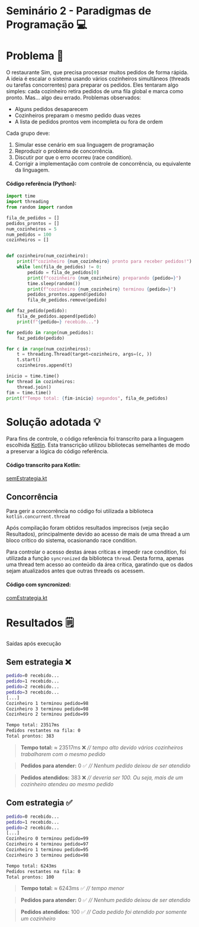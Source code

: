 # Seminário 2 - Paradigmas de Programação  :computer:
# Problema :dart:

O restaurante Sim, que precisa processar muitos pedidos de forma rápida. A ideia é escalar o sistema usando vários cozinheiros simultâneos (threads ou tarefas concorrentes) para preparar os pedidos.
Eles tentaram algo simples: cada cozinheiro retira pedidos de uma fila global e marca como pronto. Mas… algo deu errado.
Problemas observados:
- Alguns pedidos desaparecem
- Cozinheiros preparam o mesmo pedido duas vezes
- A lista de pedidos prontos vem incompleta ou fora de ordem 

Cada grupo deve:
1. Simular esse cenário em sua linguagem de programação 
2. Reproduzir o problema de concorrência.
3. Discutir por que o erro ocorreu (race condition).
4. Corrigir a implementação com controle de concorrência, ou equivalente da linguagem.

#### Código referência (Python):
```python
import time
import threading
from random import random

fila_de_pedidos = []
pedidos_prontos = []
num_cozinheiros = 5
num_pedidos = 100
cozinheiros = []


def cozinheiro(num_cozinheiro):
    print(f"cozinheiro {num_cozinheiro} pronto para receber pedidos!")
    while len(fila_de_pedidos) != 0:
        pedido = fila_de_pedidos[0]
        print(f"cozinheiro {num_cozinheiro} preparando {pedido=}")
        time.sleep(random())
        print(f"cozinheiro {num_cozinheiro} terminou {pedido=}")
        pedidos_prontos.append(pedido)
        fila_de_pedidos.remove(pedido)

def faz_pedido(pedido):
    fila_de_pedidos.append(pedido)
    print(f"{pedido=} recebido...")

for pedido in range(num_pedidos):
    faz_pedido(pedido)

for c in range(num_cozinheiros):
    t = threading.Thread(target=cozinheiro, args=(c, ))
    t.start()
    cozinheiros.append(t)

inicio = time.time()
for thread in cozinheiros:
    thread.join()
fim = time.time()
print(f"Tempo total: {fim-inicio} segundos", fila_de_pedidos)
```
# Solução adotada :bulb:

Para fins de controle, o código referência foi transcrito para a linguagem escolhida [Kotlin](https://kotlinlang.org/docs/home.html). Esta transcrição utilizou bibliotecas semelhantes de modo a preservar a lógica do código referência.

#### Código transcrito para Kotlin:
[semEstrategia.kt](./semEstrategia.kt)

## Concorrência
Para gerir a concorrência no código foi utilizada a biblioteca `kotlin.concurrent.thread`

Após compilação foram obtidos resultados imprecisos (veja seção Resultados), principalmente devido ao acesso de mais de uma thread a um bloco crítico do sistema, ocasionando race condition.

Para controlar o acesso destas áreas críticas e impedir race condition, foi utilizada a função `syncronized` da biblioteca `thread`. Desta forma, apenas uma thread tem acesso ao conteúdo da área crítica, garatindo que os dados sejam atualizados antes que outras threads os acessem.

#### Código com syncronized:
[comEstrategia.kt](./comEstrategia.kt)

# Resultados 🗒️
Saídas após execução

## Sem estrategia :x:
```bash
pedido=0 recebido...
pedido=1 recebido...
pedido=2 recebido...
pedido=3 recebido...
[...]
Cozinheiro 1 terminou pedido=98
Cozinheiro 3 terminou pedido=98
Cozinheiro 2 terminou pedido=99

Tempo total: 23517ms
Pedidos restantes na fila: 0
Total prontos: 383
```
> **Tempo total:** ≈ 23517ms  :x:  _// tempo alto devido vários cozinheiros trabalharem com o mesmo pedido_

> **Pedidos para atender:** 0     :white_check_mark:  _// Nenhum pedido deixou de ser atendido_

> **Pedidos atendidos:** 383  :x: _// deveria ser 100. Ou seja, mais de um cozinheiro atendeu ao mesmo pedido_

## Com estrategia :white_check_mark:
```bash
pedido=0 recebido...
pedido=1 recebido...
pedido=2 recebido...
[...]
Cozinheiro 0 terminou pedido=99
Cozinheiro 4 terminou pedido=97
Cozinheiro 1 terminou pedido=95
Cozinheiro 3 terminou pedido=98

Tempo total: 6243ms
Pedidos restantes na fila: 0
Total prontos: 100
```
> **Tempo total:** ≈ 6243ms  :white_check_mark:  _// tempo menor_

> **Pedidos para atender:** 0    :white_check_mark:  _// Nenhum pedido deixou de ser atendido_

> **Pedidos atendidos:** 100     :white_check_mark:  _// Cada pedido foi atendido por somente um cozinheiro_

